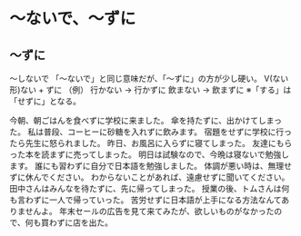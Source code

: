 # 〜ないで、〜ずに


## 〜ずに
〜しないで 「〜ないで」と同じ意味だが、「〜ずに」の方が少し硬い。
V(ない形)ない + ずに   （例） 行かない →  行かずに 飲まない → 飲まずに ※「する」は「せずに」となる。

今朝、朝ごはんを食べずに学校に来ました。
傘を持たずに、出かけてしまった。
私は普段、コーヒーに砂糖を入れずに飲みます。
宿題をせずに学校に行ったら先生に怒られました。
昨日、お風呂に入らずに寝てしまった。
友達にもらった本を読まずに売ってしまった。
明日は試験なので、今晩は寝ないで勉強します。
誰にも習わずに自分で日本語を勉強しました。
体調が悪い時は、無理せずに休んでください。
わからないことがあれば、遠慮せずに聞いてください。
田中さんはみんなを待たずに、先に帰ってしまった。
授業の後、トムさんは何も言わずに一人で帰っていった。
苦労せずに日本語が上手になる方法なんてありませんよ。
年末セールの広告を見て来てみたが、欲しいものがなかったので、何も買わずに店を出た。